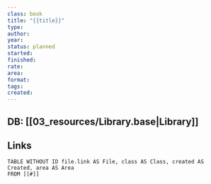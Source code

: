 ```yaml
---
class: book
title: "{{title}}"
type:
author:
year:
status: planned
started:
finished:
rate:
area:
format:
tags:
created:
---
```

## DB: [[03_resources/Library.base|Library]]

## Links

```dataview
TABLE WITHOUT ID file.link AS File, class AS Class, created AS Created, area AS Area
FROM [[#]]
````